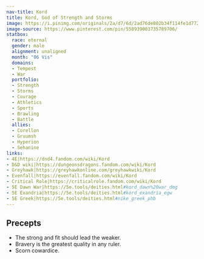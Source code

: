 ```yaml
---
nav-title: Kord
title: Kord, God of Strength and Storms
image: https://i.pinimg.com/originals/2a/d7/6d/2ad76de802b34f114fe1d772cff2907b.png
image-source: https://www.pinterest.com/pin/558939003735789706/
statbox:
  race: eternal
  gender: male
  alignment: unaligned
  month: "06 Vis"
  domains:
  - Tempest
  - War
  portfolio:
  - Strength
  - Storms
  - Courage
  - Athletics
  - Sports
  - Brawling
  - Battle
  allies:
  - Corellon
  - Gruumsh
  - Hyperion
  - Sehanine
links:
- 4E|https://dnd4.fandom.com/wiki/Kord
- D&D wiki|https://dungeonsdragons.fandom.com/wiki/Kord
- Greyhawk|https://greyhawkonline.com/greyhawkwiki/Kord
- Evenfall|https://evenfall.fandom.com/wiki/Kord
- Critical Role|https://criticalrole.fandom.com/wiki/Kord
- 5E Dawn War|https://5e.tools/deities.html#kord_dawn%20war_dmg
- 5E Exandria|https://5e.tools/deities.html#kord_exandria_egw
- 5E Greek|https://5e.tools/deities.html#nike_greek_phb
---
```


## Precepts

* The strong and fit should lead the weaker.
* Bravery is the greatest quality in any ruler.
* Scorn cowardice.
